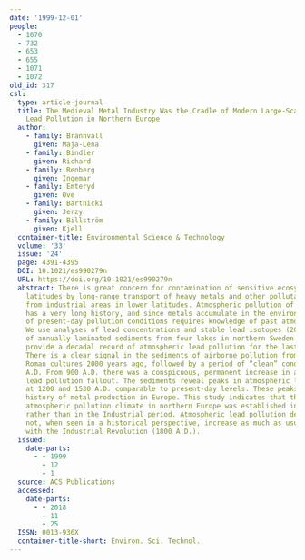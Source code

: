 ```yaml
---
date: '1999-12-01'
people:
  - 1070
  - 732
  - 653
  - 655
  - 1071
  - 1072
old_id: 317
csl:
  type: article-journal
  title: The Medieval Metal Industry Was the Cradle of Modern Large-Scale Atmospheric
    Lead Pollution in Northern Europe
  author:
    - family: Brännvall
      given: Maja-Lena
    - family: Bindler
      given: Richard
    - family: Renberg
      given: Ingemar
    - family: Emteryd
      given: Ove
    - family: Bartnicki
      given: Jerzy
    - family: Billström
      given: Kjell
  container-title: Environmental Science & Technology
  volume: '33'
  issue: '24'
  page: 4391-4395
  DOI: 10.1021/es990279n
  URL: https://doi.org/10.1021/es990279n
  abstract: There is great concern for contamination of sensitive ecosystems in high
    latitudes by long-range transport of heavy metals and other pollutants derived
    from industrial areas in lower latitudes. Atmospheric pollution of heavy metals
    has a very long history, and since metals accumulate in the environment, understanding
    of present-day pollution conditions requires knowledge of past atmospheric deposition.
    We use analyses of lead concentrations and stable lead isotopes (206Pb/207Pb ratios)
    of annually laminated sediments from four lakes in northern Sweden (∼65° N) to
    provide a decadal record of atmospheric lead pollution for the last 3000 years.
    There is a clear signal in the sediments of airborne pollution from Greek and
    Roman cultures 2000 years ago, followed by a period of “clean” conditions 400−900
    A.D. From 900 A.D. there was a conspicuous, permanent increase in atmospheric
    lead pollution fallout. The sediments reveal peaks in atmospheric lead pollution
    at 1200 and 1530 A.D. comparable to present-day levels. These peaks match the
    history of metal production in Europe. This study indicates that the contemporary
    atmospheric pollution climate in northern Europe was established in Medieval time,
    rather than in the Industrial period. Atmospheric lead pollution deposition did
    not, when seen in a historical perspective, increase as much as usually assumed
    with the Industrial Revolution (1800 A.D.).
  issued:
    date-parts:
      - - 1999
        - 12
        - 1
  source: ACS Publications
  accessed:
    date-parts:
      - - 2018
        - 11
        - 25
  ISSN: 0013-936X
  container-title-short: Environ. Sci. Technol.
---
```

